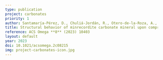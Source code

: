 ```yaml
---
type: publication
project: carbonates
priority: 1
author: Santamaría-Pérez, D., Chuliá-Jordán, R., Otero-de-la-Roza, A., Ruiz-Fuertes, J., Pellicer-Porres, J., Popescu, C.
title: Structural behavior of minrecordite carbonate mineral upon compression&colon; effect of Mg-Zn chemical substitution in dolomite-type compounds
reference: ACS Omega **8** (2023) 10403
layout: default
year: 2023
doi: 10.1021/acsomega.2c08215
img: project-carbonates-icon.jpg
---
```


